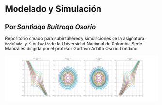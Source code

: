 # Modelado y Simulación

## Por _Santiago Buitrago Osorio_

Repositorio creado para subir talleres y simulaciones de la asignatura `Modelado y Simulación`de la Universidad Nacional de Colombia Sede Manizales dirigida por el profesor Gustavo Adolfo Osorio Londoño.

![ex](/Data/MyS.png)
